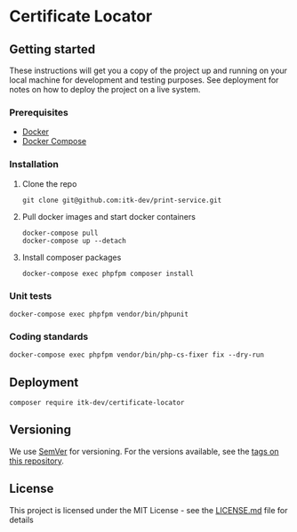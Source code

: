 # Certificate Locator

## Getting started

These instructions will get you a copy of the project up and running on your local machine for development and testing purposes.
See deployment for notes on how to deploy the project on a live system.

### Prerequisites

* [Docker](https://docs.docker.com/install/)
* [Docker Compose](https://docs.docker.com/compose/install/)

### Installation

1. Clone the repo

   ```shell
   git clone git@github.com:itk-dev/print-service.git
   ```

2. Pull docker images and start docker containers

   ```shell
   docker-compose pull
   docker-compose up --detach
   ```

3. Install composer packages

   ```shell
   docker-compose exec phpfpm composer install
   ```

### Unit tests

```shell
docker-compose exec phpfpm vendor/bin/phpunit
```

### Coding standards

```shell
docker-compose exec phpfpm vendor/bin/php-cs-fixer fix --dry-run
```

## Deployment

```shell
composer require itk-dev/certificate-locator
```

## Versioning

We use [SemVer](http://semver.org/) for versioning. For the versions available,
see the [tags on this repository](https://github.com/itk-dev/certificate-locator/tags).

## License

This project is licensed under the MIT License - see the
[LICENSE.md](LICENSE.md) file for details
